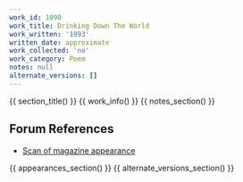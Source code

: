 ```yaml
---
work_id: 1090
work_title: Drinking Down The World
work_written: '1993'
written_date: approximate
work_collected: 'no'
work_category: Poem
notes: null
alternate_versions: []
---
```


{{ section_title() }}
{{ work_info() }}
{{ notes_section() }}
## Forum References
- [Scan of magazine appearance](https://bukowskiforum.com/threads/the-new-censorship-vol-4-no-2-may-1993.8695)

{{ appearances_section() }}
{{ alternate_versions_section() }}